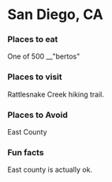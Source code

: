 # San Diego, CA

### Places to eat
One of 500 __"bertos"

### Places to visit
Rattlesnake Creek hiking trail.

### Places to Avoid
East County

### Fun facts
East county is actually ok.  